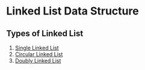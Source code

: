 # Linked List Data Structure

## Types of Linked List
1. [Single Linked List](./main.c)
2. [Circular Linked List](./circular_linked_list.c)
3. [Doubly Linked List](./doubly-linked-list.c)
